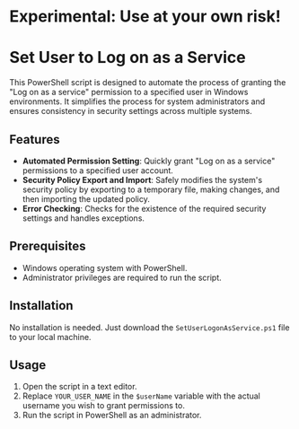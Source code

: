 # Experimental: Use at your own risk!

# Set User to Log on as a Service

This PowerShell script is designed to automate the process of granting the "Log on as a service" permission to a specified user in Windows environments. It simplifies the process for system administrators and ensures consistency in security settings across multiple systems.

## Features

- **Automated Permission Setting**: Quickly grant "Log on as a service" permissions to a specified user account.
- **Security Policy Export and Import**: Safely modifies the system's security policy by exporting to a temporary file, making changes, and then importing the updated policy.
- **Error Checking**: Checks for the existence of the required security settings and handles exceptions.

## Prerequisites

- Windows operating system with PowerShell.
- Administrator privileges are required to run the script.

## Installation

No installation is needed. Just download the `SetUserLogonAsService.ps1` file to your local machine.

## Usage

1. Open the script in a text editor.
2. Replace `YOUR_USER_NAME` in the `$userName` variable with the actual username you wish to grant permissions to.
3. Run the script in PowerShell as an administrator.
